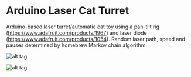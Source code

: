 Arduino Laser Cat Turret
========================

Arduino-based laser turret/automatic cat toy using a pan-tilt
rig (https://www.adafruit.com/products/1967) and laser diode
(https://www.adafruit.com/products/1054). Random laser path, speed
and pauses determined by homebrew Markov chain algorithm.

![alt tag](https://raw.githubusercontent.com/stuthedew/Arduino-Laser-Cat-Turret/master/Extra/Images/Laser4.jpg)

![alt tag](https://raw.githubusercontent.com/stuthedew/Arduino-Laser-Cat-Turret/master/Extra/Images/Laser3.jpg)
